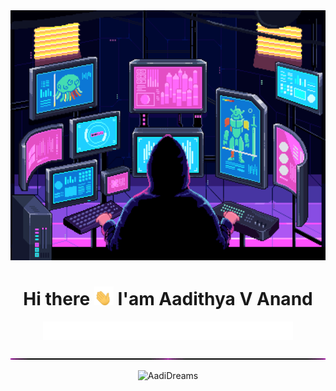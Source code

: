 <img src="./assets/pro.gif" width="100%" height="400px">
<h1 align="center">Hi there <img src="./assets/wave.gif" height="30px"> I'am Aadithya V Anand</h1>
<p align="center"><img src="./assets/type.gif" width="400px" height="30px"></p>
<img src="./assets/neon.gif" width="100%" height="2px">
<p align="center"><img src="https://komarev.com/ghpvc/?username=AadiDreams&style=for-the-badge&color=green&base=1500" alt="AadiDreams"></p>

